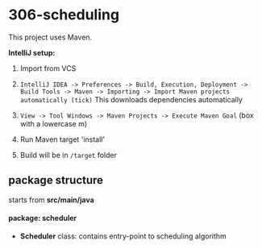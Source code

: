 # 306-scheduling
This project uses Maven.

**IntelliJ setup:**

1. Import from VCS

2. `IntelliJ IDEA -> Preferences -> Build, Execution, Deployment -> Build Tools -> Maven -> Importing -> Import Maven projects automatically (tick)` This downloads dependencies automatically

3. `View -> Tool Windows -> Maven Projects -> Execute Maven Goal` (box with a lowercase m)

4. Run Maven target 'install'

5. Build will be in `/target` folder

## package structure
starts from **src/main/java**

#### package: scheduler
- **Scheduler** class: contains entry-point to scheduling algorithm
